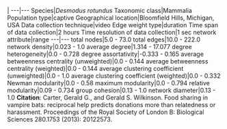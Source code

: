 |
---|---
Species|*Desmodus rotundus*
Taxonomic class|Mammalia
Population type|captive
Geographical location|Bloomfield Hills, Michigan, USA
Data collection technique|video
Edge weight type|duration
Time span of data collection|2 hours
Time resolution of data collection|1 sec
network attribute|range
---|---
total nodes|5.0 - 73.0
total edges|10.0 - 222.0
network density|0.023 - 1.0
average degree|1.314 - 17.077
degree heterogeneity|0.0 - 0.728
degree assortativity|-0.333 - 0.165
average betweenness centrality (unweighted)|0.0 - 0.144
average betweenness centrality (weighted)|0.0 - 0.144
average clustering coefficient (unweighted)|0.0 - 1.0
average clustering coefficient (weighted)|0.0 - 0.332
Newman modularity|0.0 - 0.58
maximum modularity|0.0 - 0.794
relative modularity|0.09 - 0.734
group cohesion|0.13 - 1.0
network diameter|0.13 - 1.0
**Citation**: Carter, Gerald G., and Gerald S. Wilkinson. 
Food sharing in vampire bats: reciprocal help predicts donations more than relatedness or harassment.
Proceedings of the Royal Society of London B: Biological Sciences 280.1753 (2013): 20122573.
